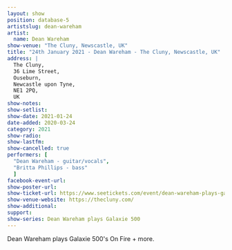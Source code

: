 ```yaml
---
layout: show
position: database-5
artistslug: dean-wareham
artist:
  name: Dean Wareham
show-venue: "The Cluny, Newscastle, UK"
title: "24th January 2021 - Dean Wareham - The Cluny, Newscastle, UK"
address: |
  The Cluny, 
  36 Lime Street, 
  Ouseburn, 
  Newcastle upon Tyne, 
  NE1 2PQ, 
  UK
show-notes: 
show-setlist:
show-date: 2021-01-24
date-added: 2020-03-24
category: 2021
show-radio:
show-lastfm:
show-cancelled: true
performers: [
  "Dean Wareham - guitar/vocals",
  "Britta Phillips - bass"
  ]
facebook-event-url:
show-poster-url: 
show-ticket-url: https://www.seetickets.com/event/dean-wareham-plays-galaxie-500/the-cluny-newcastle-upon-tyne/1473009
show-venue-website: https://thecluny.com/
show-additional:
support:
show-series: Dean Wareham plays Galaxie 500
---
```

Dean Wareham plays Galaxie 500's On Fire + more. 
